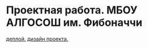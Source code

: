 # Проектная работа. МБОУ АЛГОСОШ им. Фибоначчи

[деплой.](https://algososh-one.vercel.app/)
[дизайн проекта.](https://www.figma.com/file/RIkypcTQN5d37g7RRTFid0/Algososh_external_link?node-id=0%3A1)
